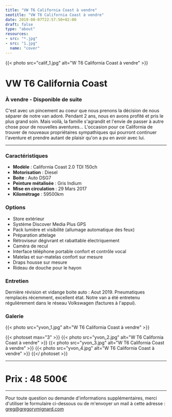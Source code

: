 ```yaml
---
title: "VW T6 California Coast à vendre"
seotitle: "VW T6 California Coast à vendre"
date: 2019-08-07T22:57:50+02:00
draft: false
type: "about"
resources:
- src: "*.jpg"
- src: "1.jpg"
  name: "cover"
---
```


{{< photo src="calif_1.jpg" alt="W T6 California Coast à vendre" >}}

# VW T6 California Coast
### À vendre - Disponible de suite

C'est avec un pincement au coeur que nous prenons la décision de nous séparer de notre van adoré. Pendant 2 ans, nous en avons profité et pris le plus grand soin. Mais voilà, la famille s'agrandit et l'envie de passer à autre chose pour de nouvelles aventures... L'occasion pour ce California de trouver de nouveaux propriétaires sympathiques qui pourront continuer l'aventure et prendre autant de plaisir qu'on a pu en avoir avec lui.

***

### Caractéristiques

* **Modèle** : California Coast 2.0 TDI 150ch
* **Motorisation** : Diesel
* **Boite** : Auto DSG7
* **Peinture métalisée** : Gris Indium
* **Mise en circulation** : 29 Mars 2017
* **Kilométrage** : 59500km

### Options

* Store extérieur
* Système Discover Media Plus GPS
* Pack lumière et visibilité (allumage automatique des feux)
* Préparation attelage
* Rétroviseur dégivrant et rabattable électriquement
* Caméra de recul
* Interface téléphone portable confort et contrôle vocal
* Matelas et sur-matelas confort sur mesure
* Draps housse sur mesure
* Rideau de douche pour le hayon

### Entretien

Dernière révision et vidange boite auto : Aout 2019.
Pneumatiques remplacés récemment, excellent état.
Notre van a été entretenu régulièrement dans le réseau Volkswagen (factures à l'appui).

### Galerie

{{< photo src="yvon_1.jpg" alt="W T6 California Coast à vendre" >}}

{{< photoset max="3" >}}
  {{< photo src="yvon_2.jpg" alt="W T6 California Coast à vendre" >}}
  {{< photo src="yvon_3.jpg" alt="W T6 California Coast à vendre" >}}
  {{< photo src="yvon_4.jpg" alt="W T6 California Coast à vendre" >}}
{{</ photoset >}}

***

# Prix : 48 500€

***

Pour toute question ou demande d'informations supplémentaires, merci d'utiliser le formulaire ci-dessous ou de m'envoyer un mail à cette adresse : [greg@gregorymignard.com](mailto:greg@gregorymignard.com)

<br style="margin: 30px">
